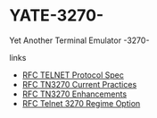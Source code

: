 # YATE-3270-

Yet Another Terminal Emulator -3270-

links
* [RFC TELNET Protocol Spec](https://tools.ietf.org/html/rfc854)
* [RFC TN3270 Current Practices](https://tools.ietf.org/html/rfc1576)
* [RFC TN3270 Enhancements](https://www.ietf.org/rfc/rfc1647.txt)
* [RFC Telnet 3270 Regime Option](https://www.ietf.org/rfc/rfc1041.txt)
